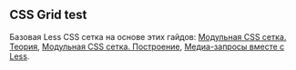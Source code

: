 ## CSS Grid test

Базовая Less CSS сетка на основе этих гайдов: [Модульная CSS сетка. Теория](https://canonium.com/articles/tutorial-css-grid-theory), [Модульная CSS сетка. Построение](https://canonium.com/articles/tutorial-css-grid-build), [Медиа-запросы вместе с Less](https://canonium.com/articles/css-less-media-query).
